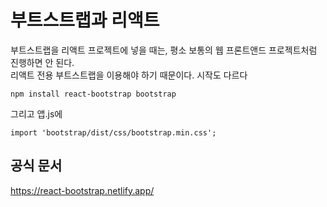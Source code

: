 # 부트스트랩과 리액트
부트스트랩을 리액트 프로젝트에 넣을 때는, 평소 보통의 웹 프론트앤드 프로젝트처럼 진행하면 안 된다. <br>
리액트 전용 부트스트랩을 이용해야 하기 때문이다. 시작도 다르다
```
npm install react-bootstrap bootstrap
```
그리고 앱.js에
```
import 'bootstrap/dist/css/bootstrap.min.css';
```
## 공식 문서
https://react-bootstrap.netlify.app/
